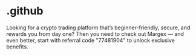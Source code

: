 # .github
Looking for a crypto trading platform that’s beginner-friendly, secure, and rewards you from day one? Then you need to check out Margex — and even better, start with referral code "77481904" to unlock exclusive benefits.
